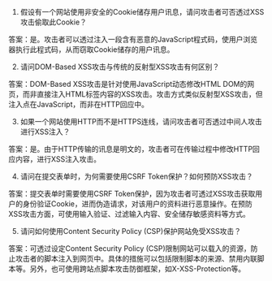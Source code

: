 

1. 假设有一个网站使用非安全的Cookie储存用户讯息，请问攻击者可否透过XSS攻击偷取此Cookie？

答案：是。攻击者可以透过注入一段含有恶意的JavaScript程式码，使用户浏览器执行此程式码，从而窃取Cookie储存的用户讯息。

2. 请问DOM-Based XSS攻击与传统的反射型XSS攻击有何区别？

答案：DOM-Based XSS攻击是针对使用JavaScript动态修改HTML DOM的网页，而非直接注入HTML标签内容的XSS攻击。攻击方式类似反射型XSS攻击，但注入点在JavaScript，而非在HTTP回应中。

3. 如果一个网站使用HTTP而不是HTTPS连线，请问攻击者可否透过中间人攻击进行XSS注入？

答案：是。由于HTTP传输的讯息是明文的，攻击者可在传输过程中修改HTTP回应内容，进行XSS注入攻击。

4. 请问在提交表单时，为何需要使用CSRF Token保护？如何预防XSS攻击？

答案：提交表单时需要使用CSRF Token保护，因为攻击者可透过XSS攻击获取用户的身份验证Cookie，进而伪造请求，对该用户的资料进行恶意操作。在预防XSS攻击方面，可使用输入验证、过滤输入内容、安全储存敏感资料等方式。

5. 请问如何使用Content Security Policy (CSP)保护网站免受XSS攻击？

答案：可透过设定Content Security Policy (CSP)限制网站可以载入的资源，防止攻击者的脚本注入到网页中。具体的措施可以包括限制脚本的来源、禁用内联脚本等。另外，也可使用跨站点脚本攻击防御框架，如X-XSS-Protection等。